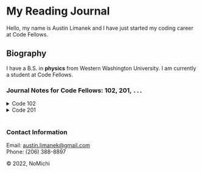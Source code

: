 # My Reading Journal

Hello, my name is Austin Limanek and I have just started my coding career at Code Fellows.

## Biography

I have a B.S. in **physics** from Western Washington University. I am currently a student at Code Fellows.

### Journal Notes for Code Fellows: 102, 201, `...`

<details>
<summary> Code 102 </summary>

- [Growth Mindset](./code102/growth.md)
- [Class 01: Learning Markdown](code102/class01.md)
- [Class 02: Github, Slack, Remo, Canvas, and Visual Studio Code](code102/class02.md)
- [Class 03: DVCS and Git](code102/class03.md)
- [Class 04: HTML Wireframe and Basics](code102/class04.md)
- [Class 05: CSS Introduction](code102/class05.md)
- [Class 06: JS Intro and Computer Mechanics](code102/class06.md)
- [Class 07: Operators and Functions](code102/class07.md)
- [Class 08: Expressions and Loops](code102/class08.md)

</details>

<details>
<summary> Code 201 </summary>

- [Class 01: Learning Markdown](code201/class01.md)
- [Class 09: Forms and JS Events](code201/class09.md)
- [Class 10: JS Debugging](code201/class10.md)
- [Class 11: Audio, Video, Images](code201/class11.md)
- [Class 12: Chart.js, Canvas](code201/class12.md)

</details>

<br>

### Contact Information

Email: austin.limanek@gmail.com  
Phone: (206) 388-8897

&copy; 2022, NoMichi
